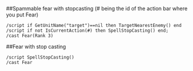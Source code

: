 ##Spammable fear with stopcasting (# being the id of the action bar where you put Fear)
```
/script if GetUnitName("target")==nil then TargetNearestEnemy() end
/script if not IsCurrentAction(#) then SpellStopCasting() end;
/cast Fear(Rank 3)
```
 

##Fear with stop casting
```
/script SpellStopCasting()
/cast Fear
```